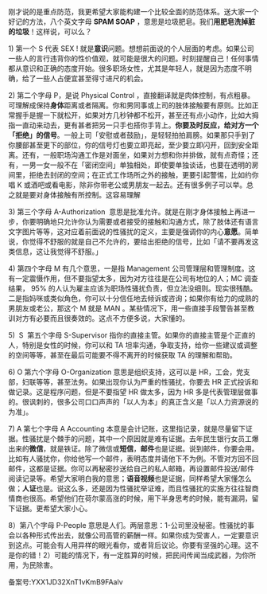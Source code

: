 刚才说的是重点防范，我更希望大家能构建一个比较全面的防范体系。送大家一个好记的方法，八个英文字母 **SPAM SOAP** ，意思是垃圾肥皂。我们**用肥皂洗掉脏的垃圾**！这样说，可以么？

1\) 第一个 S 代表 SEX \! 就是**意识**问题。想想前面说的个人层面的考虑。如果公司一些人的言行违背你的性价值观，就可能是很大的问题。时刻提醒自己！任何事情都从意识和正确的态度开始。很多职场女性，尤其是年轻人，就是因为态度不明确，给了一些人占便宜甚至得寸进尺的机会。

2\) 第二个字母 P，是说 Physical Control ，直接翻译就是肉体控制，有点粗暴。可理解成保持**身体**距离或者隔离。你和男同事或上司的肢体接触要有原则。比如正常握手是握一下就松开，如果对方几秒钟都不松开，甚至还有点小动作，比如大拇指一直动来动去，更有甚者把另一只手也搭你手背上。**你要及时反应，给对方一个「拒绝」的信号**。一般上司「安慰或者鼓励」，是轻轻拍拍肩膀。如果那只手到了你腰部甚至更下的部位，你的信号灯也要立即亮起，至少要立即闪开，回到安全距离。还有，一般职场沟通工作是对面坐，如果对方想和你并排做，就有点奇怪；还有，一男一女一般不在「密闭空间」单独相处，即使要单独谈话，也要在透明的房间里，拒绝去封闭的空间；在正式工作场所之外的接触，更要引起警惕，比如约你唱 K 或酒吧或看电影，除非你带老公或男朋友一起去。还有很多例子可以举。总之就是要对身体接触有所控制。这容易理解

3\) 第三个字母 A-Authorization  意思是批准允许。就是在刚才身体接触上再进一步，你要明确地只允许你认为需要或者接受的接触和沟通方式，除了肢体还有语言文字图片等等，这对应着前面说的性骚扰的定义，主要是强调你的内心**意愿**。简单说，你觉得不舒服的就是自己不允许的，要给出拒绝的信号，比如「请不要再发这类信息，这让我觉得不舒服。」

4\) 第四个字母 M 有几个意思，一是指 Management 公司管理层和管理制度。这有一定震慑作用，但不要指望太多，因为对方往往是在公司有地位的人；MC 调查结果， 95\% 的人认为雇主应该为职场性骚扰负责，但立法没细则。现实很残酷。二是指妈咪或类似角色，你可以十分信任地去倾诉或咨询；如果你有给力的成熟的男朋友或老公，那这个 M 就是 MAN 。某些情况下，用一些直接手段警告甚至教训对方有必要而且很奏效的。这点不方便多说，大家懂的。

5\)  S  第五个字母 S-Supervisor 指你的直接主管。如果你的直接主管是个正直的人，特别是女性的时候，你可以和 TA 坦率沟通，争取支持，给你一些建议或调整的空间等等，甚至在最后可能要不得不离开的时候获取 TA 的理解和帮助。

6\) O 第六个字母 O-Organization 意思是组织支持，这可以是 HR，工会，党支部，妇联等等，甚至法务。如果出现你认为严重的性骚扰，你要去 HR 正式投诉和做记录。这是程序问题，但是不要指望 HR 做太多，因为 HR 多是代表管理层做事的。很讽刺的，很多公司口口声声的「以人为本」的真正含义是「以人力资源说的为准」。

7\) A 第七个字母 A Accounting 本意是会计记账，这里指记录，就是尽量留下证据。性骚扰是个棘手的问题，其中一个原因就是难有证据。去年民生银行女员工爆出来的**微信**，就是铁证。除了微信或**短信**，**邮件**也是证据。说到邮件，你要会用。比如有人骚扰你，你给他写一个邮件，表明态度并请他下不为例。不管对方回不回邮件，这都是证据。你可以再秘密抄送给自己的私人邮箱，再设置邮件投送/邮件阅读记录等。希望大家明白我的意思；**语音视频**也是证据，同样希望大家懂怎么做；**人证**也是。说这么多，还是因为性骚扰举证难，而且性骚扰的实施方往往智商情商也很高。希望他们在荷尔蒙高涨的时候，用下半身思考的时候，能有漏洞，留下证据。更希望大家小心。

8）第八个字母 P-People 意思是人们。两层意思：1-公司里没秘密。性骚扰的事会以各种形式传出去，就像公司高管的薪酬一样。如果你成为受害人，一定要意识到这点。可能会有人用异样的眼光看你，或者背后议论。你要有坚强的心理。这不是你的错！2）可能的情况下，有一定胜算的时候，把民间传闻当成武器，为你所用，为民除害。  

备案号:YXX1JD32XnT1vKmB9FAalv